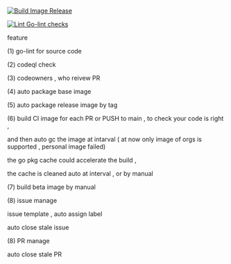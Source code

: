 [![Build Image Release](https://github.com/spidernet-io/spiderpool/actions/workflows/build-release-image.yaml/badge.svg)](https://github.com/spidernet-io/spiderpool/actions/workflows/build-release-image.yaml)

[![Lint Go-lint checks](https://github.com/spidernet-io/spiderpool/actions/workflows/lint-golang.yaml/badge.svg)](https://github.com/spidernet-io/spiderpool/actions/workflows/lint-golang.yaml)


feature

(1) go-lint for source code

(2) codeql check

(3) codeowners , who reivew PR

(4) auto package base image

(5) auto package release image by tag

(6) build CI image for each PR or PUSH to main , to check your code is right , 

and then auto gc the image at intarval ( at now only image of orgs is supported , personal image failed)

the go pkg cache could accelerate the build , 

the cache is cleaned auto at interval , or by manual

(7) build beta image by manual

(8) issue manage

issue template , auto assign label

auto close stale issue

(8) PR manage

auto close stale PR


